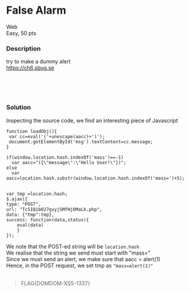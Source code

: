 # False Alarm

Web<br/>
Easy, 50 pts<br/>

### Description
try to make a dummy alert<br/>
https://ch6.sbug.se <br/>

<br/><br/><br/>

### Solution
Inspecting the source code, we find an interesting piece of Javascript<br/>
```JS
function loadObj(){
 var cc=eval('('+unescape(aacc)+')');
 document.getElementById('msg').textContent=cc.message;
}

if(window.location.hash.indexOf('mass')==-1)
  var aacc="({\"message\":\"Hello User!\"})";
else
  var aacc=location.hash.substr(window.location.hash.indexOf('mass=')+5);


var tmp =location.hash;
$.ajax({
type: "POST",
url: "Tc5IQib027qvyjSMfHjOMaLk.php",
data: {"tmp":tmp},
success: function(data,status){
    eval(data)
    }
}); 
```
We note that the POST-ed string will be `location.hash`<br/>
We realise that the string we send must start with "mass="<br/>
Since we must send an alert, we make sure that aacc = alert(1)<br/>
Hence, in the POST request, we set tmp as `"mass=alert(1)"`<br/>
<br/>
> FLAG{DOMDOM-XSS-1337}